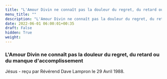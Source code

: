 ```yaml
---
title: "L'Amour Divin ne connaît pas la douleur du regret, du retard ou du manque d'accomplissement"
menu_title: ""
description: "L'Amour Divin ne connaît pas la douleur du regret, du retard ou du manque d'accomplissement"
date: 2022-06-01 06:00:01+00:35
draft: False
hidden: True
weight:
---
```

### L'Amour Divin ne connaît pas la douleur du regret, du retard ou du manque d'accomplissement

Jésus - reçu par Révérend Dave Lampron le 29 Avril 1988.



